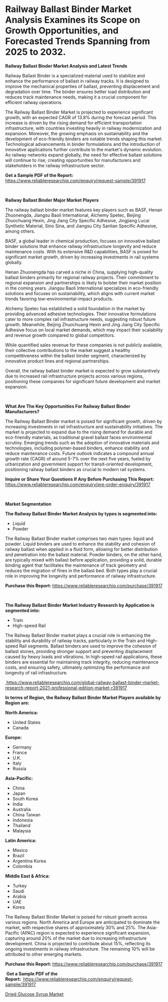 <p><h1>Railway Ballast Binder Market Analysis Examines its Scope on Growth Opportunities, and Forecasted Trends Spanning from 2025 to 2032.</h1></p><p><strong>Railway Ballast Binder Market Analysis and Latest Trends</strong></p>
<p><p>Railway Ballast Binder is a specialized material used to stabilize and enhance the performance of ballast in railway tracks. It is designed to improve the mechanical properties of ballast, preventing displacement and degradation over time. The binder ensures better load distribution and reduces track maintenance needs, making it a crucial component for efficient railway operations.</p><p>The Railway Ballast Binder Market is projected to experience significant growth, with an expected CAGR of 13.8% during the forecast period. This increase is driven by the rising demand for efficient transportation infrastructure, with countries investing heavily in railway modernization and expansion. Moreover, the growing emphasis on sustainability and the development of eco-friendly binders are notable trends shaping this market. Technological advancements in binder formulations and the introduction of innovative applications further contribute to the market's dynamic evolution. As railway networks expand globally, the need for effective ballast solutions will continue to rise, creating opportunities for manufacturers and stakeholders in the railway infrastructure sector.</p></p>
<p><strong>Get a Sample PDF of the Report:&nbsp;</strong> <a href="https://www.reliableresearchiq.com/enquiry/request-sample/391917?utm_campaign=2212&utm_medium=2&utm_source=Github&utm_content=ia&utm_term=29032025&utm_id=railway-ballast-binder">https://www.reliableresearchiq.com/enquiry/request-sample/391917</a></p>
<p>&nbsp;</p>
<p><strong>Railway Ballast Binder Major Market Players</strong></p>
<p><p>The railway ballast binder market features key players such as BASF, Henan Zhuonengda, Jiangsu Baoli International, Alchemy Spetec, Beijing Zhuochuang Hexin, Jing Jiang City Specific Adhesive, Jingjiang Lucai Synthetic Material, Sino Sina, and Jiangsu City Sanlian Specific Adhesive, among others. </p><p>BASF, a global leader in chemical production, focuses on innovative ballast binder solutions that enhance railway infrastructure longevity and reduce maintenance costs. With its extensive R&D capabilities, BASF is poised for significant market growth, driven by increasing investments in rail systems globally.</p><p>Henan Zhuonengda has carved a niche in China, supplying high-quality ballast binders primarily for regional railway projects. Their commitment to regional expansion and partnerships is likely to bolster their market position in the coming years. Jiangsu Baoli International specializes in eco-friendly solutions and focuses on sustainability, which aligns with current market trends favoring low-environmental-impact products.</p><p>Alchemy Spetec has established a solid foundation in the market by providing advanced adhesive technologies. Their innovative formulations cater to more complex rail infrastructure needs, suggesting robust future growth. Meanwhile, Beijing Zhuochuang Hexin and Jing Jiang City Specific Adhesive focus on local market demands, which may impact their scalability and revenue growth compared to global competitors.</p><p>While quantified sales revenue for these companies is not publicly available, their collective contributions to the market suggest a healthy competitiveness within the ballast binder segment, characterized by innovative product lines and regional partnerships. </p><p>Overall, the railway ballast binder market is expected to grow substantively due to increased rail infrastructure projects across various regions, positioning these companies for significant future development and market expansion.</p></p>
<p>&nbsp;</p>
<p><strong>What Are The Key Opportunities For Railway Ballast Binder Manufacturers?</strong></p>
<p><p>The Railway Ballast Binder market is poised for significant growth, driven by increasing investments in rail infrastructure and sustainability initiatives. The market is projected to expand due to the rising demand for durable and eco-friendly materials, as traditional gravel ballast faces environmental scrutiny. Emerging trends such as the adoption of innovative materials and technologies, including polymer-based binders, enhance stability and reduce maintenance costs. Future outlook indicates a compound annual growth rate (CAGR) of around 5-7% over the next five years, fueled by urbanization and government support for transit-oriented development, positioning railway ballast binders as crucial to modern rail systems.</p></p>
<p><strong>Inquire or Share Your Questions If Any Before Purchasing This Report:</strong> <a href="https://www.reliableresearchiq.com/enquiry/pre-order-enquiry/391917?utm_campaign=2212&utm_medium=2&utm_source=Github&utm_content=ia&utm_term=29032025&utm_id=railway-ballast-binder">https://www.reliableresearchiq.com/enquiry/pre-order-enquiry/391917</a></p>
<p>&nbsp;</p>
<p><strong>Market Segmentation</strong></p>
<p><strong>The Railway Ballast Binder Market Analysis by types is segmented into:</strong></p>
<p><ul><li>Liquid</li><li>Powder</li></ul></p>
<p><p>The Railway Ballast Binder market comprises two main types: liquid and powder. Liquid binders are used to enhance the stability and cohesion of railway ballast when applied in a fluid form, allowing for better distribution and penetration into the ballast material. Powder binders, on the other hand, are typically mixed with ballast before application, providing a solid, durable binding agent that facilitates the maintenance of track geometry and reduces the migration of fines in the ballast bed. Both types play a crucial role in improving the longevity and performance of railway infrastructure.</p></p>
<p><strong>Purchase this Report:&nbsp;</strong><a href="https://www.reliableresearchiq.com/purchase/391917?utm_campaign=2212&utm_medium=2&utm_source=Github&utm_content=ia&utm_term=29032025&utm_id=railway-ballast-binder">https://www.reliableresearchiq.com/purchase/391917</a></p>
<p>&nbsp;</p>
<p><strong>The Railway Ballast Binder Market Industry Research by Application is segmented into:</strong></p>
<p><ul><li>Train</li><li>High-speed Rail</li></ul></p>
<p><p>The Railway Ballast Binder market plays a crucial role in enhancing the stability and durability of railway tracks, particularly in the Train and High-speed Rail segments. Ballast binders are used to improve the cohesion of ballast stones, providing stronger support and preventing displacement caused by heavy loads and vibrations. In high-speed rail applications, these binders are essential for maintaining track integrity, reducing maintenance costs, and ensuring safety, ultimately optimizing the performance and longevity of rail infrastructure.</p></p>
<p><a href="https://www.reliableresearchiq.com/global-railway-ballast-binder-market-research-report-2021-professional-edition-market-r391917?utm_campaign=2212&utm_medium=2&utm_source=Github&utm_content=ia&utm_term=29032025&utm_id=railway-ballast-binder">&nbsp;https://www.reliableresearchiq.com/global-railway-ballast-binder-market-research-report-2021-professional-edition-market-r391917</a></p>
<p><strong>In terms of Region, the Railway Ballast Binder Market Players available by Region are:</strong></p>
<p>
    <p> <strong> North America: </strong>
        <ul>
            <li>United States</li>
            <li>Canada</li>
        </ul>
        </p> 
    <p> <strong> Europe: </strong>
        <ul>
            <li>Germany</li>
            <li>France</li>
            <li>U.K.</li>
            <li>Italy</li>
            <li>Russia</li>
        </ul>
        </p> 
    <p> <strong> Asia-Pacific: </strong>
        <ul>
            <li>China</li>
            <li>Japan</li>
            <li>South Korea</li>
            <li>India</li>
            <li>Australia</li>
            <li>China Taiwan</li>
            <li>Indonesia</li>
            <li>Thailand</li>
            <li>Malaysia</li>
        </ul>
        </p> 
    <p> <strong> Latin America: </strong>
        <ul>
            <li>Mexico</li>
            <li>Brazil</li>
            <li>Argentina Korea</li>
            <li>Colombia</li>
        </ul>
        </p> 
    <p> <strong> Middle East & Africa: </strong>
        <ul>
            <li>Turkey</li>
            <li>Saudi</li>
            <li>Arabia</li>
            <li>UAE</li>
            <li>Korea</li>
        </ul>
    </p>
    </p>
<p><p>The Railway Ballast Binder Market is poised for robust growth across various regions. North America and Europe are anticipated to dominate the market, with respective shares of approximately 30% and 25%. The Asia-Pacific (APAC) region is expected to experience significant expansion, capturing around 20% of the market due to increasing infrastructure development. China is projected to contribute about 15%, reflecting its ongoing investments in railway infrastructure. The remaining 10% will be attributed to other emerging markets.</p></p>
<p><strong>Purchase this Report: </strong><a href="https://www.reliableresearchiq.com/purchase/391917?utm_campaign=2212&utm_medium=2&utm_source=Github&utm_content=ia&utm_term=29032025&utm_id=railway-ballast-binder">https://www.reliableresearchiq.com/purchase/391917</a></p>
<p>&nbsp;<strong>Get a Sample PDF of the Report:&nbsp;&nbsp;</strong><a href="https://www.reliableresearchiq.com/enquiry/request-sample/391917?utm_campaign=2212&utm_medium=2&utm_source=Github&utm_content=ia&utm_term=29032025&utm_id=railway-ballast-binder">https://www.reliableresearchiq.com/enquiry/request-sample/391917</a></p>
<p><strong></strong></p>
<p><p><a href="https://github.com/gullattedenna/Market-Research-Report-List-1/blob/main/dried-glucose-syrup-market.md?utm_campaign=2212&utm_medium=2&utm_source=Github&utm_content=ia&utm_term=29032025&utm_id=railway-ballast-binder">Dried Glucose Syrup Market</a></p></p>